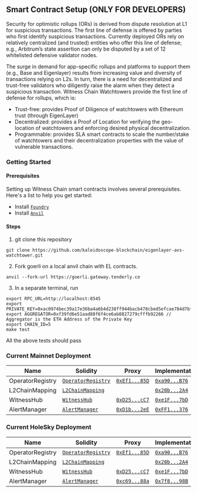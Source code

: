 ## Smart Contract Setup (ONLY FOR DEVELOPERS)
Security for optimistic rollups (ORs) is derived from dispute resolution at L1 for suspicious transactions. The first line of defense is offered by parties who first identify suspicious transactions. Currently deployed ORs rely on relatively centralized (and trusted) entities who offer this line of defense; e.g., Arbitrum’s state assertion can only be disputed by a set of 12 whitelisted defensive validator nodes.

The surge in demand for app-specific rollups and platforms to support them (e.g., Base and Eigenlayer) results from increasing value and diversity of transactions relying on L2s. In turn, there is a need for decentralized and trust-free validators who diligently raise the alarm when they detect a suspicious transaction. Witness Chain Watchtowers provide the first line of defense for rollups, which is:
- Trust-free: provides Proof of Diligence of watchtowers with Ethereum trust (through EigenLayer)
- Decentralized: provides a Proof of Location for verifying the geo-location of watchtowers and enforcing desired physical decentralization.
- Programmable: provides SLA smart contracts to scale the number/stake of watchtowers and their decentralization properties with the value of vulnerable transactions.

### Getting Started

#### Prerequisites
Setting up Witness Chain smart contracts involves several prerequisites. Here's a 
list to help you get started:

- Install [`Foundry`](https://book.getfoundry.sh/)
- Install [`Anvil`](https://book.getfoundry.sh/anvil/)

#### Steps

1. git clone this repository
```
git clone https://github.com/kaleidoscope-blockchain/eigenlayer-avs-watchtower.git
```

2. Fork goerli on a local anvil chain with EL contracts.
```
anvil --fork-url https://goerli.gateway.tenderly.co
```

3. In a separate terminal, run

```
export RPC_URL=http://localhost:8545
export PRIVATE_KEY=0xac0974bec39a17e36ba4a6b4d238ff944bacb478cbed5efcae784d7bf4f2ff80
export AGGREGATOR=0xf39fd6e51aad88f6f4ce6ab8827279cfffb92266 // Aggregator is the ETH Address of the Private Key
export CHAIN_ID=5
make test
```
All the above tests should pass

### Current Mainnet Deployment

| Name | Solidity | Proxy | Implementation | 
| -------- | -------- | -------- | -------- | 
| OperatorRegistry | [`OperatorRegistry`](https://github.com/kaleidoscope-blockchain/eigenlayer-avs-watchtower/blob/development/src/smart_contracts/src/core/OperatorRegistry.sol) | [`0xEf1...85D`](https://etherscan.io/address/0xEf1a89841fd189ba28e780A977ca70eb1A5e985D) | [`0xa90...B76`](https://etherscan.io/address/0xa90a9E4EE979b5705a8DB8FC113Dd5DDedC5EB76) | 
| L2ChainMapping | [`L2ChainMapping`](https://github.com/kaleidoscope-blockchain/eigenlayer-avs-watchtower/blob/development/src/smart_contracts/src/core/L2ChainMapping.sol) | | [`0x20b...2A4`](https://etherscan.io/address/0x20b8aE105526182fF18d4b4934D340dd061c52A4) | 
| WitnessHub | [`WitnessHub`](https://github.com/kaleidoscope-blockchain/eigenlayer-avs-watchtower/blob/development/src/smart_contracts/src/core/WitnessHub.sol) | [`0xD25...cC7`](https://etherscan.io/address/0xD25c2c5802198CB8541987b73A8db4c9BCaE5cC7) | [`0xe1F...7bD`](https://etherscan.io/address/0xe1F108D5d2337987F818E8b2E61D2E0E36cbF7bD) | 
| AlertManager | [`AlertManager`](https://github.com/kaleidoscope-blockchain/eigenlayer-avs-watchtower/blob/development/src/smart_contracts/src/core/AlertManager.sol) | [`0xD1b...2eE`](https://etherscan.io/address/0xD1b991530D07f03226b0192E0161E1142d3552eE) | [`0xFF1...376`](https://etherscan.io/address/0xFF1F6c0d2afcb4A22e52FeA08D5A7cc0a1c49376) | 

### Current HoleSky Deployment
| Name | Solidity | Proxy | Implementation | 
| -------- | -------- | -------- | -------- | 
| OperatorRegistry | [`OperatorRegistry`](https://github.com/kaleidoscope-blockchain/eigenlayer-avs-watchtower/blob/development/src/smart_contracts/src/core/OperatorRegistry.sol) | [`0xEf1...85D`](https://holesky.etherscan.io/address/0xEf1a89841fd189ba28e780A977ca70eb1A5e985D) | [`0xa90...B76`](https://holesky.etherscan.io/address/0xa90a9E4EE979b5705a8DB8FC113Dd5DDedC5EB76) | 
| L2ChainMapping | [`L2ChainMapping`](https://github.com/kaleidoscope-blockchain/eigenlayer-avs-watchtower/blob/development/src/smart_contracts/src/core/L2ChainMapping.sol) | | [`0x20b...2A4`](https://holesky.etherscan.io/address/0x20b8aE105526182fF18d4b4934D340dd061c52A4) | 
| WitnessHub | [`WitnessHub`](https://github.com/kaleidoscope-blockchain/eigenlayer-avs-watchtower/blob/development/src/smart_contracts/src/core/WitnessHub.sol) | [`0xD25...cC7`](https://holesky.etherscan.io/address/0xD25c2c5802198CB8541987b73A8db4c9BCaE5cC7) | [`0xe1F...7bD`](https://holesky.etherscan.io/address/0xe1F108D5d2337987F818E8b2E61D2E0E36cbF7bD) | 
| AlertManager | [`AlertManager`](https://github.com/kaleidoscope-blockchain/eigenlayer-avs-watchtower/blob/development/src/smart_contracts/src/core/AlertManager.sol) | [`0xc69...88a`](https://holesky.etherscan.io/address/0xc697aF7aF3C8c5Ce614d8BC0F252377233D9588a) | [`0x7f8...98B`](https://holesky.etherscan.io/address/0x7f8D15ee84e4E8F04e29fe00c64820FBB086298B) | 